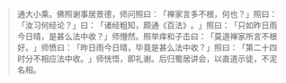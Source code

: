 
> 通大小乘。佛照谢事居景德，师问照曰：​「禅家言多不根，何也？​」照曰：​「汝习何经论？​」曰：​「诸经粗知，颇通《百法》​。​」照曰：​「只如昨日雨今日晴，是甚么法中收？​」师懵然。照举痒和子击曰：​「莫道禅家所言不根好。​」师愤曰：​「昨日雨今日晴，毕竟是甚么法中收？​」照曰：​「第二十四时分不相应法中收。​」师恍悟，即礼谢。后归蜀居讲会，以直道示徒，不泥名相。
